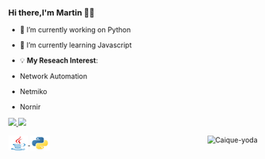 ### Hi there,I'm Martin 👋👋

- 🔭 I’m currently working on Python 
- 🌱 I’m currently learning Javascript

- :bulb: **My Reseach Interest**:
 - Network Automation
 - Netmiko
 - Nornir

 <div>
  <a href="https://github.com/MartinCapocasale">
  <img height="160em" src="https://github-readme-stats.vercel.app/api?username=MartinCapocasale&show_icons=true&theme=gotham&include_all_commits=true&count_private=true"/>
  <img height="160em" src="https://github-readme-stats.vercel.app/api/top-langs/?username=MartinCapocasale&layout=compact&langs_count=16&theme=gotham"/>
</div>
<div style="display: inline_block"><br>
  <img align="center" alt="Caique-Js" height="30" width="40" src="https://raw.githubusercontent.com/devicons/devicon/master/icons/java/java-original.svg">
  <img align="center" alt="Caique-Js" height="30" width="40" src="https://raw.githubusercontent.com/devicons/devicon/master/icons/python/python-original.svg">
  <img align="right" alt="Caique-yoda" src="https://gif-avatars.com/img/150x150/sinbad.gif">
</div>
<!--
**MartinCapocasale/MartinCapocasale** is a ✨ _special_ ✨ repository because its `README.md` (this file) appears on your GitHub profile.

Here are some ideas to get you started:

- 👯 I’m looking to collaborate on ...
- 🤔 I’m looking for help with ...
- 💬 Ask me about ...
- 📫 How to reach me: ...
- 😄 Pronouns: ...
- ⚡ Fun fact: ...
-->

